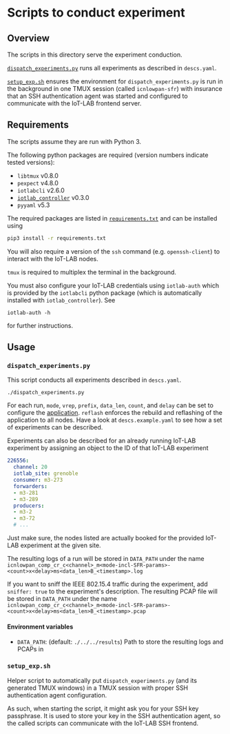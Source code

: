 Scripts to conduct experiment
=============================
Overview
--------
The scripts in this directory serve the experiment conduction.

[`dispatch_experiments.py`](./dispatch_experiments.py) runs all experiments as
described in `descs.yaml`.

[`setup_exp.sh`](./setup_exp.sh) ensures the environment for
`dispatch_experiments.py` is run in the background in one TMUX session (called
`icnlowpan-sfr`) with insurance that an SSH authentication agent was started and
configured to communicate with the IoT-LAB frontend server.

Requirements
------------
The scripts assume they are run with Python 3.

The following python packages are required (version numbers indicate tested versions):

- `libtmux` v0.8.0
- `pexpect` v4.8.0
- `iotlabcli` v2.6.0
- [`iotlab_controller`](https://github.com/miri64/iotlab_controller) v0.3.0
- `pyyaml` v5.3

The required packages are listed in [`requirements.txt`](./requirements.txt) and
can be installed using

```sh
pip3 install -r requirements.txt
```

You will also require a version of the `ssh` command (e.g. `openssh-client`) to
interact with the IoT-LAB nodes.

`tmux` is required to multiplex the terminal in the background.

You must also configure your IoT-LAB credentials using `iotlab-auth` which is
provided by the `iotlabcli` python package (which is automatically installed
with `iotlab_controller`). See

```
iotlab-auth -h
```

for further instructions.

Usage
-----
### `dispatch_experiments.py`
This script conducts all experiments described in `descs.yaml`.

```
./dispatch_experiments.py
```

For each run, `mode`, `vrep`, `prefix`, `data_len`, `count`, and `delay` can be
set to configure the [application](../../app). `reflash` enforces the rebuild
and reflashing of the application to all nodes. Have a look at
`descs.example.yaml` to see how a set of experiments can be described.

Experiments can also be described for an already running IoT-LAB experiment by
assigning an object to the ID of that IoT-LAB experiment

```yaml
226556:
  channel: 20
  iotlab_site: grenoble
  consumer: m3-273
  forwarders:
  - m3-281
  - m3-289
  producers:
  - m3-2
  - m3-72
  # ...
```

Just make sure, the nodes listed are actually booked for the provided IoT-LAB
experiment at the given site.

The resulting logs of a run will be stored in `DATA_PATH` under the name
`icnlowpan_comp_cr_c<channel>_m<mode-incl-SFR-params>-<count>x<delay>ms<data_len>B_<timestamp>.log`

If you want to sniff the IEEE 802.15.4 traffic during the experiment, add
`sniffer: true` to the experiment's description. The resulting PCAP file will be
stored in `DATA_PATH` under the name
`icnlowpan_comp_cr_c<channel>_m<mode-incl-SFR-params>-<count>x<delay>ms<data_len>B_<timestamp>.pcap`

#### Environment variables
- `DATA_PATH`: (default: `./../../results`) Path to store the resulting logs and
  PCAPs in

### `setup_exp.sh`
Helper script to automatically put `dispatch_experiments.py` (and its generated
TMUX windows) in a TMUX session with proper SSH authentication agent
configuration.

As such, when starting the script, it might ask you for your SSH key passphrase.
It is used to store your key in the SSH authentication agent, so the called
scripts can communicate with the IoT-LAB SSH frontend.
